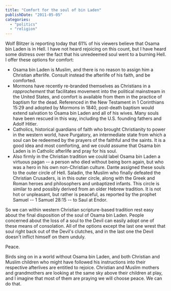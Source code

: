 ```yaml
---
title: "Comfort for the soul of bin Laden"
publishDate: "2011-05-05"
categories: 
  - "politics"
  - "religion"
---
```


Wolf Blitzer is reporting today that 61% of his viewers believe that Osama bin Laden is in Hell. I have not heard rejoicing on this count, but I have heard some distress over the fact that his unredeemed soul went to a burning Hell. I offer these options for comfort:

- Osama bin Laden is Muslim, and there is no reason to assign him a Christian afterlife. Consult instead the afterlife of his faith, and be comforted.
- Mormons have recently re-branded themselves as Christians in a _rapprochement_ that facilitates movement into the political mainstream in the United States, and comfort is available from them in the practice of baptism for the dead. Referenced in the New Testament in 1 Corinthians 15:29 and adopted by Mormons in 1840, post-death baptism would extend salvation to Osama bin Laden and all of his wives. Many souls have been rescued in this way, including the U.S. founding fathers and Adolf Hitler.
- Catholics, historical guardians of faith who brought Christianity to power in the western world, have Purgatory, an intermediate state from which a soul can be redeemed by the prayers of the faithful and the saints. It is a good idea and most comforting, and we could assume that Osama bin Laden is in Catholic afterlife and pray for his soul.
- Also firmly in the Christian tradition we could label Osama bin Laden a virtuous pagan -- a person who died without being born again, but who was a hero in his own non-Christian culture. Dante assigned these souls to the outer circle of Hell. Saladin, the Muslim who finally defeated the Christian Crusaders, is in this outer circle, along with the Greek and Roman heroes and philosophers and unbaptized infants. This circle is similar to and possibly derived from an older Hebrew tradition. It is not hot or unpleasant, but rather is peaceful, as reported by the prophet Samuel -- 1 Samuel 28:15 -- to Saul at Endor.

So we can within western Christian scripture-based tradition rest easy about the final disposition of the soul of Osama bin Laden. People concerned about the loss of a soul to the Devil can easily adopt one of these means of consolation. All of the options except the last one wrest that soul right back out of the Devil's clutches, and in the last one the Devil doesn't inflict himself on them unduly.

Peace.

Birds sing on in a world without Osama bin Laden, and both Christian and Muslim children who might have followed his instructions into their respective afterlives are entitled to rejoice. Christian and Muslim mothers and grandmothers are looking at the same sky above their children at play, and I imagine that most of them are praying we will choose peace. We can do that.
